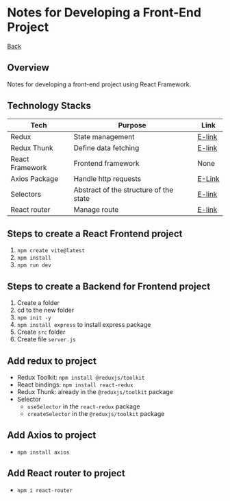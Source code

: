 # Notes for Developing a Front-End Project
[Back](../README.md)

## Overview
Notes for developing a front-end project using React Framework.

## Technology Stacks
Tech | Purpose | Link
---- | ---- | ----
Redux | State management | [E-link](https://redux-toolkit.js.org/introduction/getting-started)
Redux Thunk | Define data fetching | [E-link](https://redux.js.org/usage/writing-logic-thunks)
React Framework | Frontend framework | None
Axios Package | Handle http requests | [E-Link](https://axios-http.com/docs/intro)
Selectors | Abstract of the structure of the state | [E-link](https://redux.js.org/usage/deriving-data-selectors)
React router | Manage route | [E-link](https://reactrouter.com/start/data/installation)


## Steps to create a React Frontend project
1. `npm create vite@latest`
2. `npm install`
3. `npm run dev`

## Steps to create a Backend for Frontend project
1. Create a folder
2. cd to the new folder
3. `npm init -y`
4. `npm install express` to install express package
5. Create `src` folder
6. Create file `server.js`

## Add redux to project
- Redux Toolkit: `npm install @reduxjs/toolkit`
- React bindings: `npm install react-redux`
- Redux Thunk: already in the `@reduxjs/toolkit` package
- Selector
    - `useSelector` in the `react-redux` package
    - `createSelector` in the `@reduxjs/toolkit` package

## Add Axios to project
- `npm install axios`

## Add React router to project
- `npm i react-router`

